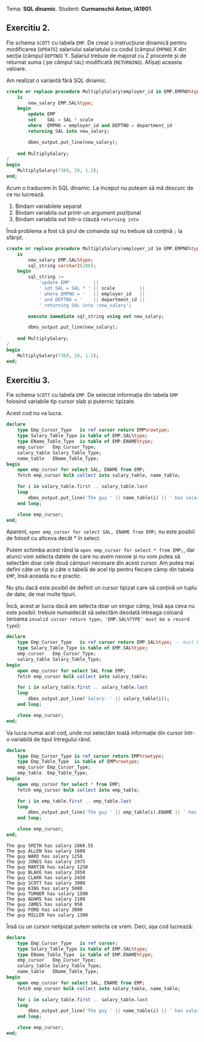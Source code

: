Tema: **SQL dinamic**.
Student: **Curmanschii Anton, IA1901**.

## Exercitiu 2.

Fie schema `SCOTT` cu tabela `EMP`.
De creat o instrucțiune dinamică pentru modificarea (`UPDATE`) salariului salariatului cu codul (câmpul `EMPNO`) X din secția (câmpul `DEPTNO`) Y. Salariul trebuie de majorat cu Z procente și de returnat suma ( pe câmpul `SAL`) modificată (`RETURNING`).
Afișați aceasta valoare.


Am realizat o variantă fără SQL dinamic.

```sql
create or replace procedure MultiplySalary(employer_id in EMP.EMPNO%type, department_id in EMP.DEPTNO%type, scale in EMP.SAL%type)
    is 
        new_salary EMP.SAL%type;
    begin
        update EMP
        set    SAL = SAL * scale
        where  EMPNO = employer_id and DEPTNO = department_id
        returning SAL into new_salary;

        dbms_output.put_line(new_salary);
        
    end MultiplySalary;
/
begin
    MultiplySalary(7369, 20, 1.2);
end;
```

Acum o traducem în SQL dinamic. La început nu puteam să mă descurc de ce nu lucrează.
1. Bindam variabilele separat
2. Bindam variabila out printr-un argument pozițional
3. Bindam variabila out într-o clauză `returning into`

Însă problema a fost că șirul de comanda sql nu trebuie să conțină `;` la sfârșit. 

```sql
create or replace procedure MultiplySalary(employer_id in EMP.EMPNO%type, department_id in EMP.DEPTNO%type, scale in EMP.SAL%type)
    is 
        new_salary EMP.SAL%type;
        sql_string varchar2(200);
    begin
        sql_string := 
            'update EMP'        ||
            ' set SAL = SAL * ' || scale         ||
            ' where EMPNO = '   || employer_id   ||
            ' and DEPTNO = '    || department_id ||
            ' returning SAL into :new_salary';

        execute immediate sql_string using out new_salary;

        dbms_output.put_line(new_salary);
        
    end MultiplySalary;
/
begin
    MultiplySalary(7369, 20, 1.2);
end;
```


## Exercitiu 3.

Fie schema `SCOTT` cu tabela `EMP`. De selectat informația din tabela `EMP` folosind variabile tip cursor 
slab și puternic tipizate. 


Acest cod nu va lucra.

```sql
declare
    type Emp_Cursor_Type   is ref cursor return EMP%rowtype;
    type Salary_Table_Type is table of EMP.SAL%type;
    type EName_Table_Type  is table of EMP.ENAME%type;
    emp_cursor   Emp_Cursor_Type;
    salary_table Salary_Table_Type;
    name_table   EName_Table_Type;
begin
    open emp_cursor for select SAL, ENAME from EMP;
    fetch emp_cursor bulk collect into salary_table, name_table;

    for i in salary_table.first .. salary_table.last
    loop
        dbms_output.put_line('The guy ' || name_table(i) || ' has salary ' || salary_table(i)); 
    end loop;

    close emp_cursor;
end;
```

Aparent, `open emp_cursor for select SAL, ENAME from EMP;` nu este posibil de folosit cu altceva decât * în select.

Putem schimba acest rând la `open emp_cursor for select * from EMP;`, dar atunci vom selecta datele de care nu avem nevoie și nu vom putea să selectăm doar cele două câmpuri necesare din acest cursor. Am putea mai defini câte un tip și câte o tabelă de acel tip pentru fiecare câmp din tabela `EMP`, însă aceasta nu e practic.

Nu știu dacă este posibil de definit un cursor tipizat care să conțină un tuplu de date, de mai multe tipuri.

Încă, acest ar lucra dacă am selecta doar un singur câmp, însă așa ceva nu este posibil: trebuie numaidecât să selectăm deodată întreaga coloană (eroarea `invalid cursor return type; 'EMP.SAL%TYPE' must be a record type`):

```sql
declare
    type Emp_Cursor_Type   is ref cursor return EMP.SAL%type; -- must be a record type!
    type Salary_Table_Type is table of EMP.SAL%type;
    emp_cursor   Emp_Cursor_Type;
    salary_table Salary_Table_Type;
begin
    open emp_cursor for select SAL from EMP;
    fetch emp_cursor bulk collect into salary_table;

    for i in salary_table.first .. salary_table.last
    loop
        dbms_output.put_line('Salary: ' || salary_table(i)); 
    end loop;

    close emp_cursor;
end;
```

Va lucra numai acel cod, unde noi selectăm toată informație din cursor într-o variabilă de tipul întregului rând.

```sql
declare
    type Emp_Cursor_Type is ref cursor return EMP%rowtype;
    type Emp_Table_Type  is table of EMP%rowtype;
    emp_cursor Emp_Cursor_Type;
    emp_table  Emp_Table_Type;
begin
    open emp_cursor for select * from EMP;
    fetch emp_cursor bulk collect into emp_table;

    for i in emp_table.first .. emp_table.last
    loop
        dbms_output.put_line('The guy ' || emp_table(i).ENAME || ' has salary ' || emp_table(i).SAL); 
    end loop;

    close emp_cursor;
end;
```

```
The guy SMITH has salary 2866.55
The guy ALLEN has salary 1600
The guy WARD has salary 1250
The guy JONES has salary 2975
The guy MARTIN has salary 1250
The guy BLAKE has salary 2850
The guy CLARK has salary 2450
The guy SCOTT has salary 3000
The guy KING has salary 5000
The guy TURNER has salary 1500
The guy ADAMS has salary 1100
The guy JAMES has salary 950
The guy FORD has salary 3000
The guy MILLER has salary 1300
```

Însă cu un cursor netipizat putem selecta ce vrem. Deci, așa cod lucrează:

```sql
declare
    type Emp_Cursor_Type   is ref cursor;
    type Salary_Table_Type is table of EMP.SAL%type;
    type EName_Table_Type  is table of EMP.ENAME%type;
    emp_cursor   Emp_Cursor_Type;
    salary_table Salary_Table_Type;
    name_table   EName_Table_Type;
begin
    open emp_cursor for select SAL, ENAME from EMP;
    fetch emp_cursor bulk collect into salary_table, name_table;

    for i in salary_table.first .. salary_table.last
    loop
        dbms_output.put_line('The guy ' || name_table(i) || ' has salary ' || salary_table(i)); 
    end loop;

    close emp_cursor;
end;
```